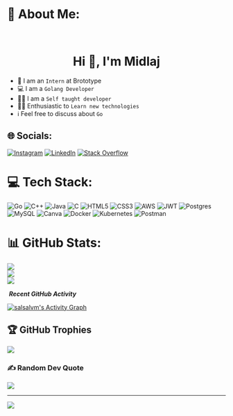 # 💫 About Me:
&nbsp;
<h1 align="center">Hi 👋, I'm  Midlaj</h1>
 

- :school: I am an `Intern` at Brototype
- :computer: I am a `Golang Developer`
- :student: I am a `Self taught developer`
- :technologist: Enthusiastic to `Learn new technologies`
- ℹ️ Feel free to discuss about `Go`



## 🌐 Socials:
[![Instagram](https://img.shields.io/badge/Instagram-%23E4405F.svg?logo=Instagram&logoColor=white)](https://instagram.com/__midd__) [![LinkedIn](https://img.shields.io/badge/LinkedIn-%230077B5.svg?logo=linkedin&logoColor=white)](https://linkedin.com/in/https://www.linkedin.com/in/muhammedali-midhilaj-13834723a/) [![Stack Overflow](https://img.shields.io/badge/-Stackoverflow-FE7A16?logo=stack-overflow&logoColor=white)](https://stackoverflow.com/users/https://stackoverflow.com/users/20032389/muhammed-midlaj) 

# 💻 Tech Stack:
![Go](https://img.shields.io/badge/go-%2300ADD8.svg?style=for-the-badge&logo=go&logoColor=white) ![C++](https://img.shields.io/badge/c++-%2300599C.svg?style=for-the-badge&logo=c%2B%2B&logoColor=white) ![Java](https://img.shields.io/badge/java-%23ED8B00.svg?style=for-the-badge&logo=java&logoColor=white) ![C](https://img.shields.io/badge/c-%2300599C.svg?style=for-the-badge&logo=c&logoColor=white) ![HTML5](https://img.shields.io/badge/html5-%23E34F26.svg?style=for-the-badge&logo=html5&logoColor=white) ![CSS3](https://img.shields.io/badge/css3-%231572B6.svg?style=for-the-badge&logo=css3&logoColor=white) ![AWS](https://img.shields.io/badge/AWS-%23FF9900.svg?style=for-the-badge&logo=amazon-aws&logoColor=white) ![JWT](https://img.shields.io/badge/JWT-black?style=for-the-badge&logo=JSON%20web%20tokens) ![Postgres](https://img.shields.io/badge/postgres-%23316192.svg?style=for-the-badge&logo=postgresql&logoColor=white) ![MySQL](https://img.shields.io/badge/mysql-%2300f.svg?style=for-the-badge&logo=mysql&logoColor=white) ![Canva](https://img.shields.io/badge/Canva-%2300C4CC.svg?style=for-the-badge&logo=Canva&logoColor=white) ![Docker](https://img.shields.io/badge/docker-%230db7ed.svg?style=for-the-badge&logo=docker&logoColor=white) ![Kubernetes](https://img.shields.io/badge/kubernetes-%23326ce5.svg?style=for-the-badge&logo=kubernetes&logoColor=white) ![Postman](https://img.shields.io/badge/Postman-FF6C37?style=for-the-badge&logo=postman&logoColor=white)
# 📊 GitHub Stats:
![](https://github-readme-stats.vercel.app/api?username=midd-96&theme=dark&hide_border=false&include_all_commits=false&count_private=false)<br/>
![](https://github-readme-streak-stats.herokuapp.com/?user=midd-96&theme=dark&hide_border=false)<br/>
![](https://github-readme-stats.vercel.app/api/top-langs/?username=midd-96&theme=dark&hide_border=false&include_all_commits=false&count_private=false&layout=compact)

 <p align="center">

 &nbsp;<i><b>Recent GitHub Activity</b></i>
 

   <a href="https://github.com/midd-96"><img alt="salsalvm's Activity Graph" src="https://activity-graph.herokuapp.com/graph?username=midd-96&custom_title=midlaj's%20Contribution%20Graph&theme=react-dark" /></a>
  <br/>
</p>

## 🏆 GitHub Trophies
![](https://github-profile-trophy.vercel.app/?username=midd-96&theme=radical&no-frame=false&no-bg=true&margin-w=4)

### ✍️ Random Dev Quote
![](https://quotes-github-readme.vercel.app/api?type=horizontal&theme=radical)

---
[![](https://visitcount.itsvg.in/api?id=midd-96&icon=0&color=0)](https://visitcount.itsvg.in)
